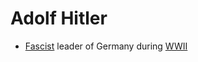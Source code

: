 # Adolf Hitler
- [Fascist](../policies/fascism.md) leader of Germany during [WWII](../events/wwii.md)
